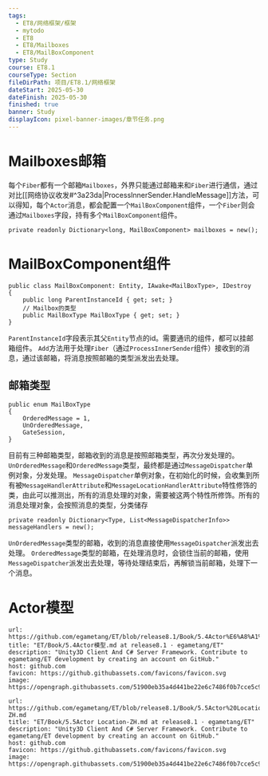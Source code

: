 ```yaml
---
tags:
  - ET8/网络框架/框架
  - mytodo
  - ET8
  - ET8/Mailboxes
  - ET8/MailBoxComponent
type: Study
course: ET8.1
courseType: Section
fileDirPath: 项目/ET8.1/网络框架
dateStart: 2025-05-30
dateFinish: 2025-05-30
finished: true
banner: Study
displayIcon: pixel-banner-images/章节任务.png
---
```

# Mailboxes邮箱
每个`Fiber`都有一个邮箱`Mailboxes`，外界只能通过邮箱来和`Fiber`进行通信，通过对比[[网络协议收发#^3a23da|ProcessInnerSender.HandleMessage]]方法，可以得知，每个`Actor`消息，都会配置一个`MailBoxComponent`组件，一个`Fiber`则会通过`Mailboxes`字段，持有多个`MailBoxComponent`组件。
```CSharp
private readonly Dictionary<long, MailBoxComponent> mailboxes = new();
```
# MailBoxComponent组件
```CSharp
public class MailBoxComponent: Entity, IAwake<MailBoxType>, IDestroy  
{  
    public long ParentInstanceId { get; set; }  
    // Mailbox的类型  
    public MailBoxType MailBoxType { get; set; }  
}
```
`ParentInstanceId`字段表示其父`Entity`节点的id。需要通讯的组件，都可以挂邮箱组件。
`Add`方法用于处理`Fiber`（通过`ProcessInnerSender`组件）接收到的消息，通过该邮箱，将消息按照邮箱的类型派发出去处理。
## 邮箱类型
```CSharp
public enum MailBoxType  
{  
    OrderedMessage = 1,  
    UnOrderedMessage,  
    GateSession,  
}
```
目前有三种邮箱类型，邮箱收到的消息是按照邮箱类型，再次分发处理的。
`UnOrderedMessage`和`OrderedMessage`类型，最终都是通过`MessageDispatcher`单例对象，分发处理。
`MessageDispatcher`单例对象，在初始化的时候，会收集到所有被`MessageHandlerAttribute`和`MessageLocationHandlerAttribute`特性修饰的类，由此可以推测出，所有的消息处理的对象，需要被这两个特性所修饰。所有的消息处理对象，会按照消息的类型，分类储存
```CSharp
private readonly Dictionary<Type, List<MessageDispatcherInfo>> messageHandlers = new();
```
`UnOrderedMessage`类型的邮箱，收到的消息直接使用`MessageDispatcher`派发出去处理。
`OrderedMessage`类型的邮箱，在处理消息时，会锁住当前的邮箱，使用`MessageDispatcher`派发出去处理，等待处理结束后，再解锁当前邮箱，处理下一个消息。
# Actor模型

```cardlink
url: https://github.com/egametang/ET/blob/release8.1/Book/5.4Actor%E6%A8%A1%E5%9E%8B.md
title: "ET/Book/5.4Actor模型.md at release8.1 · egametang/ET"
description: "Unity3D Client And C# Server Framework. Contribute to egametang/ET development by creating an account on GitHub."
host: github.com
favicon: https://github.githubassets.com/favicons/favicon.svg
image: https://opengraph.githubassets.com/51900eb35a4d441be22e6c7486f0b7cce5c94b385ea2cfcb0ccd4f81fa0c2a6e/egametang/ET
```

```cardlink
url: https://github.com/egametang/ET/blob/release8.1/Book/5.5Actor%20Location-ZH.md
title: "ET/Book/5.5Actor Location-ZH.md at release8.1 · egametang/ET"
description: "Unity3D Client And C# Server Framework. Contribute to egametang/ET development by creating an account on GitHub."
host: github.com
favicon: https://github.githubassets.com/favicons/favicon.svg
image: https://opengraph.githubassets.com/51900eb35a4d441be22e6c7486f0b7cce5c94b385ea2cfcb0ccd4f81fa0c2a6e/egametang/ET
```
